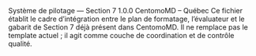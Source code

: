 <?xml version="1.0" encoding="UTF-8"?>
<!--
  SYSTÈME — CENTOMOMD
  Section : 7 — Historique de faits et évolution
  Langue  : fr-CA (Québec)
  Objet   : Point d’orchestration entre plan_section7_fr.xml, manager_eval_section7_fr.xml
            et le moteur principal de formatage (template Section 7 existant).
-->

<system>

  <metadata>
    <titre>Système de pilotage — Section 7</titre>
    <version>1.0.0</version>
    <auteur>CentomoMD – Québec</auteur>
    <description>
      Ce fichier établit le cadre d’intégration entre le plan de formatage, l’évaluateur et le gabarit
      de Section 7 déjà présent dans CentomoMD. Il ne remplace pas le template actuel ; il agit comme
      couche de coordination et de contrôle qualité.
    </description>
  </metadata>

  <!-- =========================
       COMPOSANTS ACTIFS
       ========================= -->
  <composants>
    <plan chemin="./plan_section7_fr.xml" rôle="formateur"/>
    <manager chemin="./manager_eval_section7_fr.xml" rôle="évaluateur"/>
    <template chemin="./templates/section7_template_fr.json" rôle="gabarit_base"/>
  </composants>

  <!-- =========================
       LOGIQUE D’INTÉGRATION
       ========================= -->
  <logique>
    <etape id="1" nom="Préparation">
      <description>Charger le transcript brut et les paramètres du cas dans la mémoire du système.</description>
    </etape>

    <etape id="2" nom="Formatage">
      <description>
        Transmettre le transcript au <plan rôle="formateur"/> pour transformation complète
        selon les règles CNESST et la terminologie québécoise.
      </description>
    </etape>

    <etape id="3" nom="Évaluation automatique">
      <description>
        Acheminer la sortie formatée au <manager rôle="évaluateur"/>.  
        Celui-ci évalue ligne par ligne :
        <liste>
          <item>structure correcte ;</item>
          <item>chronologie ascendante ;</item>
          <item>cohérence des noms ;</item>
          <item>qualité linguistique ;</item>
          <item>intégrité médicale.</item>
        </liste>
        Si tout est conforme : <manager_verify>accept</manager_verify>.  
        Sinon : <manager_verify>reject</manager_verify> + commentaire explicatif.
      </description>
    </etape>

    <etape id="4" nom="Sortie validée">
      <description>
        Si <manager_verify>accept</manager_verify> :
        - envoyer le texte au module PDF/Word du template Section 7 existant ;
        - consigner un journal de conformité (QA_log).  
        Si <manager_verify>reject</manager_verify> :
        - retourner le feedback à l’interface médecin pour révision manuelle.
      </description>
    </etape>
  </logique>

  <!-- =========================
       CONTRÔLE DE VERSION
       ========================= -->
  <release_notes>
    <version_1_0_0>
      Première version intégrée pour CentomoMD (fr-CA).  
      Compatible avec le pipeline Section 7 existant ; aucun conflit attendu.  
      Permettra d’ajouter facilement de nouvelles sections (8, 9, etc.) en
      réutilisant la même architecture plan + manager + system.
    </version_1_0_0>
  </release_notes>

</system>
